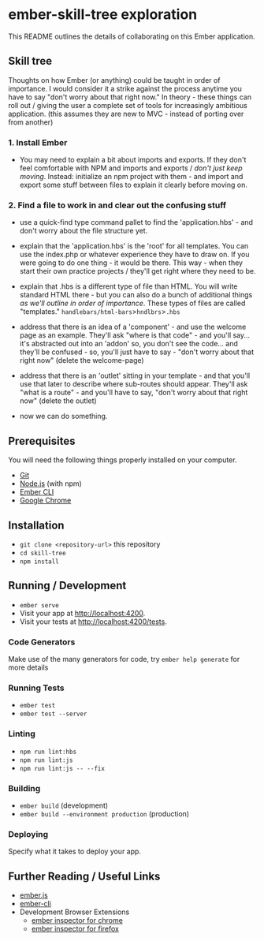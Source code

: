 # ember-skill-tree exploration

This README outlines the details of collaborating on this Ember application.



## Skill tree

Thoughts on how Ember (or anything) could be taught in order of importance. I would consider it a strike against the process anytime you have to say "don't worry about that right now." In theory - these things can roll out / giving the user a complete set of tools for increasingly ambitious application. (this assumes they are new to MVC - instead of porting over from another)


### 1. Install Ember

* You may need to explain a bit about imports and exports. If they don't feel comfortable with NPM and imports and exports / _don't just keep moving_. Instead: initialize an npm project with them - and import and export some stuff between files to explain it clearly before moving on.


### 2. Find a file to work in and clear out the confusing stuff

* use a quick-find type command pallet to find the 'application.hbs' - and don't worry about the file structure yet.

* explain that the 'application.hbs' is the 'root' for all templates. You can use the index.php or whatever experience they have to draw on. If you were going to do one thing - it would be there. This way - when they start their own practice projects / they'll get right where they need to be.

* explain that .hbs is a different type of file than HTML. You will write standard HTML there - but you can also do a bunch of additional things _as we'll outline in order of importance_. These types of files are called "templates." `handlebars/html-bars`>`hndlbrs`>`.hbs`

* address that there is an idea of a 'component' - and use the welcome
page as an example. They'll ask "where is that code" - and you'll say... it's abstracted out into an 'addon' so, you don't see the code... and they'll be confused - so, you'll just have to say - "don't worry about that right now" (delete the welcome-page)

* address that there is an 'outlet' sitting in your template - and that you'll use that later to describe where sub-routes should appear. They'll ask "what is a route" - and you'll have to say, "don't worry about that right now" (delete the outlet)

* now we can do something.



## Prerequisites

You will need the following things properly installed on your computer.

* [Git](https://git-scm.com/)
* [Node.js](https://nodejs.org/) (with npm)
* [Ember CLI](https://ember-cli.com/)
* [Google Chrome](https://google.com/chrome/)

## Installation

* `git clone <repository-url>` this repository
* `cd skill-tree`
* `npm install`

## Running / Development

* `ember serve`
* Visit your app at [http://localhost:4200](http://localhost:4200).
* Visit your tests at [http://localhost:4200/tests](http://localhost:4200/tests).

### Code Generators

Make use of the many generators for code, try `ember help generate` for more details

### Running Tests

* `ember test`
* `ember test --server`

### Linting

* `npm run lint:hbs`
* `npm run lint:js`
* `npm run lint:js -- --fix`

### Building

* `ember build` (development)
* `ember build --environment production` (production)

### Deploying

Specify what it takes to deploy your app.

## Further Reading / Useful Links

* [ember.js](https://emberjs.com/)
* [ember-cli](https://ember-cli.com/)
* Development Browser Extensions
  * [ember inspector for chrome](https://chrome.google.com/webstore/detail/ember-inspector/bmdblncegkenkacieihfhpjfppoconhi)
  * [ember inspector for firefox](https://addons.mozilla.org/en-US/firefox/addon/ember-inspector/)
